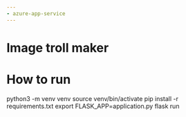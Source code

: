 ```yaml
---
- azure-app-service 
---
```


# Image troll maker


# How to run
python3 -m venv venv
source venv/bin/activate
pip install -r requirements.txt
export FLASK_APP=application.py
flask run


